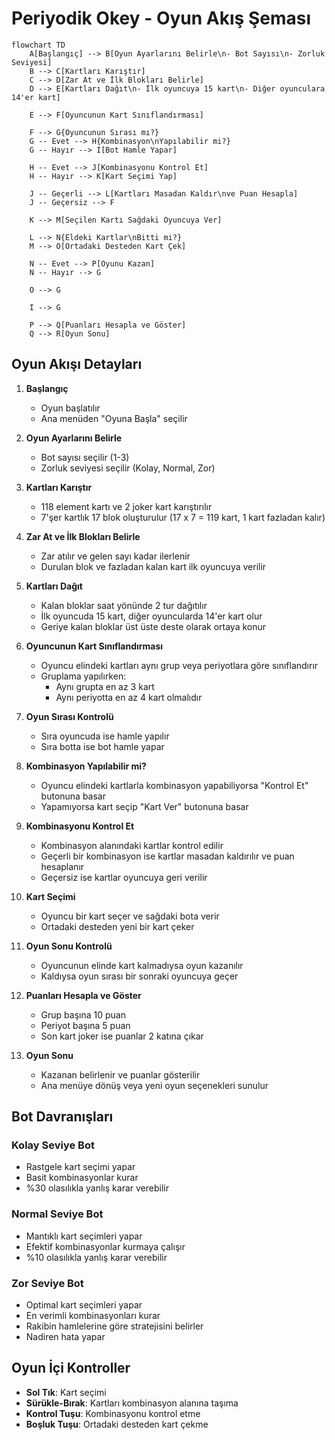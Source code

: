 # Periyodik Okey - Oyun Akış Şeması

```mermaid
flowchart TD
    A[Başlangıç] --> B[Oyun Ayarlarını Belirle\n- Bot Sayısı\n- Zorluk Seviyesi]
    B --> C[Kartları Karıştır]
    C --> D[Zar At ve İlk Blokları Belirle]
    D --> E[Kartları Dağıt\n- İlk oyuncuya 15 kart\n- Diğer oyunculara 14'er kart]
    
    E --> F[Oyuncunun Kart Sınıflandırması]
    
    F --> G{Oyuncunun Sırası mı?}
    G -- Evet --> H{Kombinasyon\nYapılabilir mi?}
    G -- Hayır --> I[Bot Hamle Yapar]
    
    H -- Evet --> J[Kombinasyonu Kontrol Et]
    H -- Hayır --> K[Kart Seçimi Yap]
    
    J -- Geçerli --> L[Kartları Masadan Kaldır\nve Puan Hesapla]
    J -- Geçersiz --> F
    
    K --> M[Seçilen Kartı Sağdaki Oyuncuya Ver]
    
    L --> N{Eldeki Kartlar\nBitti mi?}
    M --> O[Ortadaki Desteden Kart Çek]
    
    N -- Evet --> P[Oyunu Kazan]
    N -- Hayır --> G
    
    O --> G
    
    I --> G
    
    P --> Q[Puanları Hesapla ve Göster]
    Q --> R[Oyun Sonu]
```

## Oyun Akışı Detayları

1. **Başlangıç**
   - Oyun başlatılır
   - Ana menüden "Oyuna Başla" seçilir

2. **Oyun Ayarlarını Belirle**
   - Bot sayısı seçilir (1-3)
   - Zorluk seviyesi seçilir (Kolay, Normal, Zor)

3. **Kartları Karıştır**
   - 118 element kartı ve 2 joker kart karıştırılır
   - 7'şer kartlık 17 blok oluşturulur (17 x 7 = 119 kart, 1 kart fazladan kalır)

4. **Zar At ve İlk Blokları Belirle**
   - Zar atılır ve gelen sayı kadar ilerlenir
   - Durulan blok ve fazladan kalan kart ilk oyuncuya verilir

5. **Kartları Dağıt**
   - Kalan bloklar saat yönünde 2 tur dağıtılır
   - İlk oyuncuda 15 kart, diğer oyuncularda 14'er kart olur
   - Geriye kalan bloklar üst üste deste olarak ortaya konur

6. **Oyuncunun Kart Sınıflandırması**
   - Oyuncu elindeki kartları aynı grup veya periyotlara göre sınıflandırır
   - Gruplama yapılırken:
     - Aynı grupta en az 3 kart
     - Aynı periyotta en az 4 kart olmalıdır

7. **Oyun Sırası Kontrolü**
   - Sıra oyuncuda ise hamle yapılır
   - Sıra botta ise bot hamle yapar

8. **Kombinasyon Yapılabilir mi?**
   - Oyuncu elindeki kartlarla kombinasyon yapabiliyorsa "Kontrol Et" butonuna basar
   - Yapamıyorsa kart seçip "Kart Ver" butonuna basar

9. **Kombinasyonu Kontrol Et**
   - Kombinasyon alanındaki kartlar kontrol edilir
   - Geçerli bir kombinasyon ise kartlar masadan kaldırılır ve puan hesaplanır
   - Geçersiz ise kartlar oyuncuya geri verilir

10. **Kart Seçimi**
    - Oyuncu bir kart seçer ve sağdaki bota verir
    - Ortadaki desteden yeni bir kart çeker

11. **Oyun Sonu Kontrolü**
    - Oyuncunun elinde kart kalmadıysa oyun kazanılır
    - Kaldıysa oyun sırası bir sonraki oyuncuya geçer

12. **Puanları Hesapla ve Göster**
    - Grup başına 10 puan
    - Periyot başına 5 puan
    - Son kart joker ise puanlar 2 katına çıkar

13. **Oyun Sonu**
    - Kazanan belirlenir ve puanlar gösterilir
    - Ana menüye dönüş veya yeni oyun seçenekleri sunulur

## Bot Davranışları

### Kolay Seviye Bot
- Rastgele kart seçimi yapar
- Basit kombinasyonlar kurar
- %30 olasılıkla yanlış karar verebilir

### Normal Seviye Bot
- Mantıklı kart seçimleri yapar
- Efektif kombinasyonlar kurmaya çalışır
- %10 olasılıkla yanlış karar verebilir

### Zor Seviye Bot
- Optimal kart seçimleri yapar
- En verimli kombinasyonları kurar
- Rakibin hamlelerine göre stratejisini belirler
- Nadiren hata yapar

## Oyun İçi Kontroller

- **Sol Tık**: Kart seçimi
- **Sürükle-Bırak**: Kartları kombinasyon alanına taşıma
- **Kontrol Tuşu**: Kombinasyonu kontrol etme
- **Boşluk Tuşu**: Ortadaki desteden kart çekme 